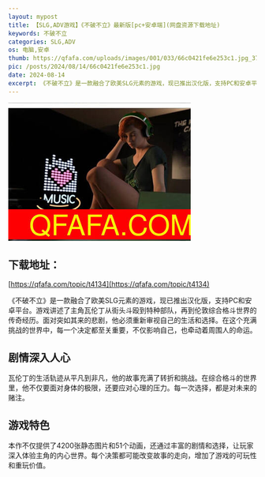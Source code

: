 ```yaml
---
layout: mypost
title: 【SLG,ADV游戏】《不破不立》最新版[pc+安卓端](网盘资源下载地址)
keywords: 不破不立
categories: SLG,ADV
os: 电脑,安卓
thumb: https://qfafa.com/uploads/images/001/033/66c0421fe6e253c1.jpg_370x280.jpg
pic: /posts/2024/08/14/66c0421fe6e253c1.jpg
date: 2024-08-14
excerpt: 《不破不立》是一款融合了欧美SLG元素的游戏，现已推出汉化版，支持PC和安卓平台。游戏讲述了主角瓦伦丁从街头斗殴到特种部队，再到伦敦综合格斗世界的传奇经历。面对突如其来的悲剧，他必须重新审视自己的生活和选择。在这个充满挑战的世界中，每一个决定都至关重要，不仅影响自己，也牵动着周围人的命运。
---
```


![不破不立](/posts/2024/08/14/66c0421fe6e253c1.jpg)

## 下载地址：

[https://qfafa.com/topic/t4134](https://qfafa.com/topic/t4134)

《不破不立》是一款融合了欧美SLG元素的游戏，现已推出汉化版，支持PC和安卓平台。游戏讲述了主角瓦伦丁从街头斗殴到特种部队，再到伦敦综合格斗世界的传奇经历。面对突如其来的悲剧，他必须重新审视自己的生活和选择。在这个充满挑战的世界中，每一个决定都至关重要，不仅影响自己，也牵动着周围人的命运。

## 剧情深入人心

瓦伦丁的生活轨迹从平凡到非凡，他的故事充满了转折和挑战。在综合格斗的世界里，他不仅要面对身体的极限，还要应对心理的压力。每一次选择，都是对未来的赌注。

## 游戏特色

本作不仅提供了4200张静态图片和51个动画，还通过丰富的剧情和选择，让玩家深入体验主角的内心世界。每个决策都可能改变故事的走向，增加了游戏的可玩性和重玩价值。
